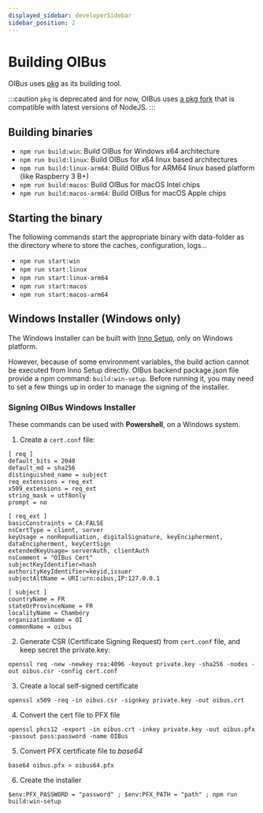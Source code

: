 ```yaml
---
displayed_sidebar: developerSidebar
sidebar_position: 2
---
```


# Building OIBus
OIBus uses [pkg](https://github.com/vercel/pkg) as its building tool.

:::caution
`pkg` is deprecated and for now, OIBus uses [a pkg fork](https://github.com/yao-pkg/pkg) that is compatible with latest
versions of NodeJS.
:::

## Building binaries
- `npm run build:win`: Build OIBus for Windows x64 architecture
- `npm run build:linux`: Build OIBus for x64 linux based architectures
- `npm run build:linux-arm64`: Build OIBus for ARM64 linux based platform (like Raspberry 3 B+)
- `npm run build:macos`: Build OIBus for macOS Intel chips
- `npm run build:macos-arm64`:  Build OIBus for macOS Apple chips

## Starting the binary
The following commands start the appropriate binary with data-folder as the directory where to store the caches, configuration, logs...
- `npm run start:win`
- `npm run start:linux`
- `npm run start:linux-arm64`
- `npm run start:macos`
- `npm run start:macos-arm64`

## Windows Installer (Windows only)
The Windows Installer can be built with [Inno Setup](https://jrsoftware.org/isinfo.php), only on Windows platform.

However, because of some environment variables, the build action cannot be executed from Inno Setup directly. OIBus backend
package.json file provide a npm command: `build:win-setup`. Before running it, you may need to set a few things up in order 
to manage the signing of the installer.


### Signing OIBus Windows Installer
These commands can be used with **Powershell**, on a Windows system.
1. Create a `cert.conf` file:
```
[ req ]
default_bits = 2048
default_md = sha256
distinguished_name = subject
req_extensions = req_ext
x509_extensions = req_ext
string_mask = utf8only
prompt = no

[ req_ext ]
basicConstraints = CA:FALSE
nsCertType = client, server
keyUsage = nonRepudiation, digitalSignature, keyEncipherment, dataEncipherment, keyCertSign
extendedKeyUsage= serverAuth, clientAuth
nsComment = "OIBus Cert"
subjectKeyIdentifier=hash
authorityKeyIdentifier=keyid,issuer
subjectAltName = URI:urn:oibus,IP:127.0.0.1

[ subject ]
countryName = FR
stateOrProvinceName = FR
localityName = Chambéry
organizationName = OI
commonName = oibus
```
2. Generate CSR (Certificate Signing Request) from `cert.conf` file, and keep secret the private.key:
```
openssl req -new -newkey rsa:4096 -keyout private.key -sha256 -nodes -out oibus.csr -config cert.conf
```
3. Create a local self-signed certificate
```
openssl x509 -req -in oibus.csr -signkey private.key -out oibus.crt
```
4. Convert the cert file to PFX file
```
openssl pkcs12 -export -in oibus.crt -inkey private.key -out oibus.pfx -passout pass:password -name OIBus
```
5. Convert PFX certificate file to _base64_
```
base64 oibus.pfx > oibus64.pfx
```
6. Create the installer
```
$env:PFX_PASSWORD = "password" ; $env:PFX_PATH = "path" ; npm run build:win-setup
```

